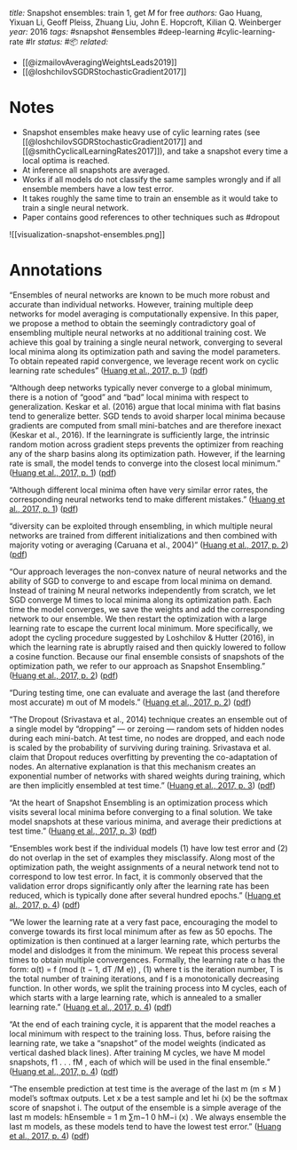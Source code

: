 *title:* Snapshot ensembles: train 1, get $M$ for free
*authors:* Gao Huang, Yixuan Li, Geoff Pleiss, Zhuang Liu, John E. Hopcroft, Kilian Q. Weinberger
*year:* 2016
*tags:* #snapshot #ensembles #deep-learning #cylic-learning-rate #lr 
*status:* #📦 
*related:*
- [[@izmailovAveragingWeightsLeads2019]]
- [[@loshchilovSGDRStochasticGradient2017]] 
# Notes 
- Snapshot ensembles make heavy use of cylic learning rates (see [[@loshchilovSGDRStochasticGradient2017]]  and [[@smithCyclicalLearningRates2017]]), and take a snapshot every time a local optima is reached.
- At inference all snapshots are averaged.
- Works if all models do not classify the same samples wrongly and if all ensemble members have a low test error.
- It takes roughly the same time to train an ensemble as it would take to train a single neural network.
- Paper contains good references to other techniques such as #dropout

![[visualization-snapshot-ensembles.png]]

# Annotations

“Ensembles of neural networks are known to be much more robust and accurate than individual networks. However, training multiple deep networks for model averaging is computationally expensive. In this paper, we propose a method to obtain the seemingly contradictory goal of ensembling multiple neural networks at no additional training cost. We achieve this goal by training a single neural network, converging to several local minima along its optimization path and saving the model parameters. To obtain repeated rapid convergence, we leverage recent work on cyclic learning rate schedules” ([Huang et al., 2017, p. 1](zotero://select/library/items/876NJ97B)) ([pdf](zotero://open-pdf/library/items/XPH6QHRL?page=1&annotation=GDV9NFBZ))

“Although deep networks typically never converge to a global minimum, there is a notion of “good” and “bad” local minima with respect to generalization. Keskar et al. (2016) argue that local minima with flat basins tend to generalize better. SGD tends to avoid sharper local minima because gradients are computed from small mini-batches and are therefore inexact (Keskar et al., 2016). If the learningrate is sufficiently large, the intrinsic random motion across gradient steps prevents the optimizer from reaching any of the sharp basins along its optimization path. However, if the learning rate is small, the model tends to converge into the closest local minimum.” ([Huang et al., 2017, p. 1](zotero://select/library/items/876NJ97B)) ([pdf](zotero://open-pdf/library/items/XPH6QHRL?page=1&annotation=5LS58JYU))

“Although different local minima often have very similar error rates, the corresponding neural networks tend to make different mistakes.” ([Huang et al., 2017, p. 1](zotero://select/library/items/876NJ97B)) ([pdf](zotero://open-pdf/library/items/XPH6QHRL?page=1&annotation=7EQW2RIB))

“diversity can be exploited through ensembling, in which multiple neural networks are trained from different initializations and then combined with majority voting or averaging (Caruana et al., 2004)” ([Huang et al., 2017, p. 2](zotero://select/library/items/876NJ97B)) ([pdf](zotero://open-pdf/library/items/XPH6QHRL?page=2&annotation=6QT8F7PJ))

“Our approach leverages the non-convex nature of neural networks and the ability of SGD to converge to and escape from local minima on demand. Instead of training M neural networks independently from scratch, we let SGD converge M times to local minima along its optimization path. Each time the model converges, we save the weights and add the corresponding network to our ensemble. We then restart the optimization with a large learning rate to escape the current local minimum. More specifically, we adopt the cycling procedure suggested by Loshchilov & Hutter (2016), in which the learning rate is abruptly raised and then quickly lowered to follow a cosine function. Because our final ensemble consists of snapshots of the optimization path, we refer to our approach as Snapshot Ensembling.” ([Huang et al., 2017, p. 2](zotero://select/library/items/876NJ97B)) ([pdf](zotero://open-pdf/library/items/XPH6QHRL?page=2&annotation=MJ29RQZ3))

“During testing time, one can evaluate and average the last (and therefore most accurate) m out of M models.” ([Huang et al., 2017, p. 2](zotero://select/library/items/876NJ97B)) ([pdf](zotero://open-pdf/library/items/XPH6QHRL?page=2&annotation=TNP9CKM2))

“The Dropout (Srivastava et al., 2014) technique creates an ensemble out of a single model by “dropping” — or zeroing — random sets of hidden nodes during each mini-batch. At test time, no nodes are dropped, and each node is scaled by the probability of surviving during training. Srivastava et al. claim that Dropout reduces overfitting by preventing the co-adaptation of nodes. An alternative explanation is that this mechanism creates an exponential number of networks with shared weights during training, which are then implicitly ensembled at test time.” ([Huang et al., 2017, p. 3](zotero://select/library/items/876NJ97B)) ([pdf](zotero://open-pdf/library/items/XPH6QHRL?page=3&annotation=5KPNFFXH))

“At the heart of Snapshot Ensembling is an optimization process which visits several local minima before converging to a final solution. We take model snapshots at these various minima, and average their predictions at test time.” ([Huang et al., 2017, p. 3](zotero://select/library/items/876NJ97B)) ([pdf](zotero://open-pdf/library/items/XPH6QHRL?page=3&annotation=AI6ZNRW8))

“Ensembles work best if the individual models (1) have low test error and (2) do not overlap in the set of examples they misclassify. Along most of the optimization path, the weight assignments of a neural network tend not to correspond to low test error. In fact, it is commonly observed that the validation error drops significantly only after the learning rate has been reduced, which is typically done after several hundred epochs.” ([Huang et al., 2017, p. 4](zotero://select/library/items/876NJ97B)) ([pdf](zotero://open-pdf/library/items/XPH6QHRL?page=4&annotation=QJ5PKM44))

“We lower the learning rate at a very fast pace, encouraging the model to converge towards its first local minimum after as few as 50 epochs. The optimization is then continued at a larger learning rate, which perturbs the model and dislodges it from the minimum. We repeat this process several times to obtain multiple convergences. Formally, the learning rate α has the form: α(t) = f (mod (t − 1, dT /M e)) , (1) where t is the iteration number, T is the total number of training iterations, and f is a monotonically decreasing function. In other words, we split the training process into M cycles, each of which starts with a large learning rate, which is annealed to a smaller learning rate.” ([Huang et al., 2017, p. 4](zotero://select/library/items/876NJ97B)) ([pdf](zotero://open-pdf/library/items/XPH6QHRL?page=4&annotation=TW9QLJ6J))

“At the end of each training cycle, it is apparent that the model reaches a local minimum with respect to the training loss. Thus, before raising the learning rate, we take a “snapshot” of the model weights (indicated as vertical dashed black lines). After training M cycles, we have M model snapshots, f1 . . . fM , each of which will be used in the final ensemble.” ([Huang et al., 2017, p. 4](zotero://select/library/items/876NJ97B)) ([pdf](zotero://open-pdf/library/items/XPH6QHRL?page=4&annotation=U7UZM43T))

“The ensemble prediction at test time is the average of the last m (m ≤ M ) model’s softmax outputs. Let x be a test sample and let hi (x) be the softmax score of snapshot i. The output of the ensemble is a simple average of the last m models: hEnsemble = 1 m ∑m−1 0 hM−i (x) . We always ensemble the last m models, as these models tend to have the lowest test error.” ([Huang et al., 2017, p. 4](zotero://select/library/items/876NJ97B)) ([pdf](zotero://open-pdf/library/items/XPH6QHRL?page=4&annotation=KYGLHHHX))